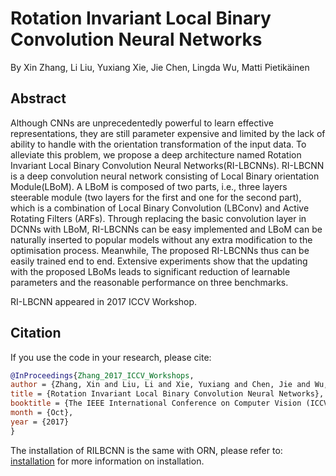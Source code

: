 # Rotation Invariant Local Binary Convolution Neural Networks
By Xin Zhang, Li Liu, Yuxiang Xie, Jie Chen, Lingda Wu, Matti Pietikäinen

## Abstract
Although CNNs are unprecedentedly powerful to learn effective representations, they are still parameter expensive and limited by the lack of ability to handle with the orientation transformation of the input data. To alleviate this problem, we propose a deep architecture named Rotation Invariant Local Binary Convolution Neural Networks(RI-LBCNNs). RI-LBCNN is a deep convolution neural network consisting of Local Binary orientation Module(LBoM). A LBoM is composed of two parts, i.e., three layers steerable module (two layers for the first and one for the second part), which is a combination of Local Binary Convolution (LBConv) and Active Rotating Filters (ARFs). Through replacing the basic convolution layer in DCNNs with LBoM, RI-LBCNNs can be easy implemented and LBoM can be naturally inserted to popular models without any extra modification to the optimisation process. Meanwhile, The proposed RI-LBCNNs thus can be easily trained end to end. Extensive experiments show that the updating with the proposed LBoMs leads to significant reduction of learnable parameters and the reasonable performance on three benchmarks.

RI-LBCNN appeared in 2017 ICCV Workshop.

## Citation
If you use the code in your research, please cite:
```bibtex
@InProceedings{Zhang_2017_ICCV_Workshops,
author = {Zhang, Xin and Liu, Li and Xie, Yuxiang and Chen, Jie and Wu, Lingda and Pietikainen, Matti},
title = {Rotation Invariant Local Binary Convolution Neural Networks},
booktitle = {The IEEE International Conference on Computer Vision (ICCV) Workshop},
month = {Oct},
year = {2017}
}
```

The installation of RILBCNN is the same with ORN, please refer to: [installation](https://github.com/ZhouYanzhao/ORN/blob/master/README.md) for more information on installation.
